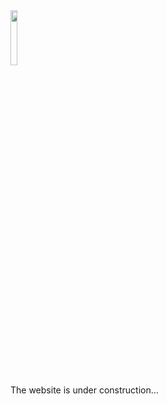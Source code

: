 <div align="left"> 
<img src=https://img2.imgtp.com/2024/01/28/aRtIJYPL.jpg width=15%/> 
</div>

The website is under construction...
